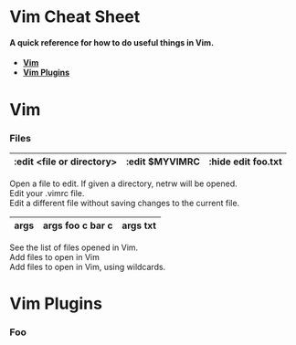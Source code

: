 # Vim Cheat Sheet
#### A quick reference for how to do useful things in Vim.

* **[Vim](#vim)**
* **[Vim Plugins](#vim-plugins)**

# Vim
### Files

| :edit \<file or directory\> | :edit $MYVIMRC | :hide edit foo.txt |
|-----------------------------|----------------|--------------------|


Open a file to edit. If given a directory, netrw will be opened.  
Edit your .vimrc file.  
Edit a different file without saving changes to the current file.  


| args |  args foo c bar c |  args    txt |
|------|-------------------|--------------|


See the list of files opened in Vim.  
Add files to open in Vim  
Add files to open in Vim, using wildcards.  

# Vim Plugins
### Foo
